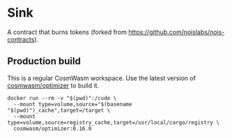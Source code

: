 # Sink

A contract that burns tokens (forked from
https://github.com/noislabs/nois-contracts).

## Production build

This is a regular CosmWasm workspace. Use the latest version of
[cosmwasm/optimizer](https://github.com/CosmWasm/optimizer) to build it.

```
docker run --rm -v "$(pwd)":/code \
  --mount type=volume,source="$(basename "$(pwd)")_cache",target=/target \
  --mount type=volume,source=registry_cache,target=/usr/local/cargo/registry \
  cosmwasm/optimizer:0.16.0
```
